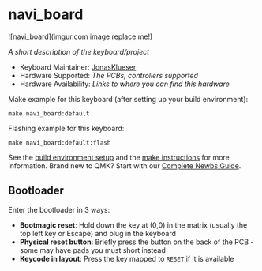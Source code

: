 # navi_board

![navi_board](imgur.com image replace me!)

*A short description of the keyboard/project*

* Keyboard Maintainer: [JonasKlueser](https://github.com/JonasKlueser)
* Hardware Supported: *The PCBs, controllers supported*
* Hardware Availability: *Links to where you can find this hardware*

Make example for this keyboard (after setting up your build environment):

    make navi_board:default

Flashing example for this keyboard:

    make navi_board:default:flash

See the [build environment setup](https://docs.qmk.fm/#/getting_started_build_tools) and the [make instructions](https://docs.qmk.fm/#/getting_started_make_guide) for more information. Brand new to QMK? Start with our [Complete Newbs Guide](https://docs.qmk.fm/#/newbs).

## Bootloader

Enter the bootloader in 3 ways:

* **Bootmagic reset**: Hold down the key at (0,0) in the matrix (usually the top left key or Escape) and plug in the keyboard
* **Physical reset button**: Briefly press the button on the back of the PCB - some may have pads you must short instead
* **Keycode in layout**: Press the key mapped to `RESET` if it is available
